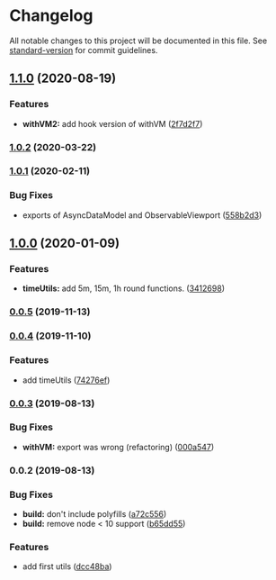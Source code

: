 # Changelog

All notable changes to this project will be documented in this file. See [standard-version](https://github.com/conventional-changelog/standard-version) for commit guidelines.

## [1.1.0](https://github.com/AoDev/bard-instruments/compare/v1.0.2...v1.1.0) (2020-08-19)


### Features

* **withVM2:** add hook version of withVM ([2f7d2f7](https://github.com/AoDev/bard-instruments/commit/2f7d2f76d55a8b26d9d647df09fd4c988585438e))

### [1.0.2](https://github.com/AoDev/bard-instruments/compare/v1.0.1...v1.0.2) (2020-03-22)

### [1.0.1](https://github.com/AoDev/bard-instruments/compare/v1.0.0...v1.0.1) (2020-02-11)


### Bug Fixes

* exports of AsyncDataModel and ObservableViewport ([558b2d3](https://github.com/AoDev/bard-instruments/commit/558b2d3465e755051ba5ec93ba1e4b5cb67687e5))

## [1.0.0](https://github.com/AoDev/bard-instruments/compare/v0.0.5...v1.0.0) (2020-01-09)


### Features

* **timeUtils:** add 5m, 15m, 1h round functions. ([3412698](https://github.com/AoDev/bard-instruments/commit/3412698e3609ada0f249f3b7e952bc31b036744b))

### [0.0.5](https://github.com/AoDev/bard-instruments/compare/v0.0.4...v0.0.5) (2019-11-13)

### [0.0.4](https://github.com/AoDev/bard-instruments/compare/v0.0.3...v0.0.4) (2019-11-10)


### Features

* add timeUtils ([74276ef](https://github.com/AoDev/bard-instruments/commit/74276ef))

### [0.0.3](https://github.com/AoDev/bard-instruments/compare/v0.0.2...v0.0.3) (2019-08-13)


### Bug Fixes

* **withVM:** export was wrong (refactoring) ([000a547](https://github.com/AoDev/bard-instruments/commit/000a547))

### 0.0.2 (2019-08-13)


### Bug Fixes

* **build:** don't include polyfills ([a72c556](https://github.com/AoDev/bard-instruments/commit/a72c556))
* **build:** remove node < 10 support ([b65dd55](https://github.com/AoDev/bard-instruments/commit/b65dd55))


### Features

* add first utils ([dcc48ba](https://github.com/AoDev/bard-instruments/commit/dcc48ba))
